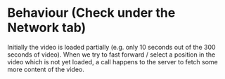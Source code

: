 Behaviour (Check under the Network tab)
========================================
Initially the video is loaded partially (e.g. only 10 seconds out of the 300 seconds of video).
When we try to fast forward / select a position in the video which is not yet loaded, a call happens to the server to fetch some more content of the video.

